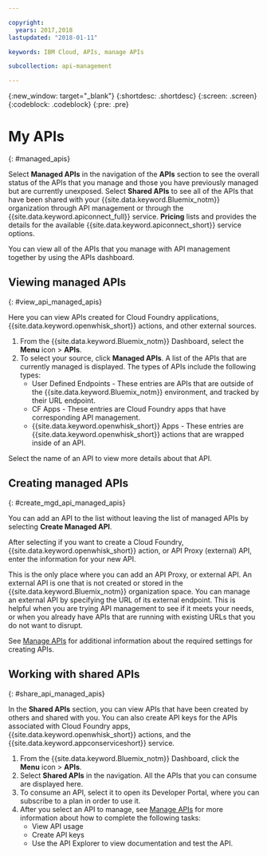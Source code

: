 ```yaml
---

copyright:
  years: 2017,2018
lastupdated: "2018-01-11"

keywords: IBM Cloud, APIs, manage APIs

subcollection: api-management

---
```



{:new_window: target="_blank"}
{:shortdesc: .shortdesc}
{:screen: .screen}
{:codeblock: .codeblock}
{:pre: .pre}

# My APIs
{: #managed_apis}

Select **Managed APIs** in the navigation of the **APIs** section to see the overall status of the APIs that you manage and those you have previously managed but are currently unexposed. Select **Shared APIs** to see all of the APIs that have been shared with your {{site.data.keyword.Bluemix_notm}} organization through API management or through the {{site.data.keyword.apiconnect_full}} service. **Pricing** lists and provides the details for the available {{site.data.keyword.apiconnect_short}} service options.

You can view all of the APIs that you manage with API management together by using the APIs dashboard. 

## Viewing managed APIs
{: #view_api_managed_apis}

Here you can view APIs created for Cloud Foundry applications, {{site.data.keyword.openwhisk_short}} actions, and other external sources.

1. From the {{site.data.keyword.Bluemix_notm}} Dashboard, select the **Menu** icon > **APIs**.
2. To select your source, click **Managed APIs**. A list of the APIs that are currently managed is displayed. The types of APIs include the following types:
    * User Defined Endpoints - These entries are APIs that are outside of the {{site.data.keyword.Bluemix_notm}} environment, and tracked by their URL endpoint. 
	* CF Apps - These entries are Cloud Foundry apps that have corresponding API management.
    * {{site.data.keyword.openwhisk_short}} Apps - These entries are {{site.data.keyword.openwhisk_short}} actions that are wrapped inside of an API.

Select the name of an API to view more details about that API.

## Creating managed APIs
{: #create_mgd_api_managed_apis}

You can add an API to the list without leaving the list of managed APIs by selecting **Create Managed API**.

After selecting if you want to create a Cloud Foundry, {{site.data.keyword.openwhisk_short}} action, or API Proxy (external) API, enter the information for your new API.  

This is the only place where you can add an API Proxy, or external API. An external API is one that is not created or stored in the {{site.data.keyword.Bluemix_notm}} organization space. You can manage an external API by specifying the URL of its external endpoint. This is helpful when you are trying API management to see if it meets your needs, or when you already have APIs that are running with existing URLs that you do not want to disrupt. 

See [Manage APIs](/docs/services/api-management?topic=api-management-manage_apis) for additional information about the required settings for creating APIs.

## Working with shared APIs
{: #share_api_managed_apis}

In the **Shared APIs** section, you can view APIs that have been created by others and shared with you. You can also create API keys for the APIs associated with Cloud Foundry apps, {{site.data.keyword.openwhisk_short}} actions, and the {{site.data.keyword.appconserviceshort}} service.

1. From the {{site.data.keyword.Bluemix_notm}} Dashboard, click the **Menu** icon > **APIs**.
2. Select **Shared APIs** in the navigation. All the APIs that you can consume are displayed here.
3. To consume an API, select it to open its Developer Portal, where you can subscribe to a plan in order to use it. 
4. After you select an API to manage, see [Manage APIs](/docs/services/api-management?topic=api-management-manage_apis) for more information about how to complete the following tasks: 
    * View API usage
    * Create API keys
    * Use the API Explorer to view documentation and test the API.

